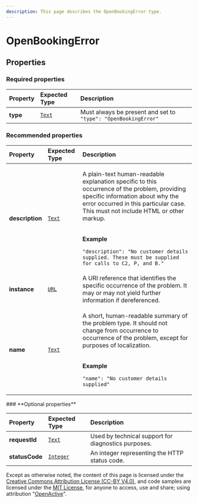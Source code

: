 ```yaml
---
description: This page describes the OpenBookingError type.
---
```


# OpenBookingError

## **Properties**

### **Required properties**

| Property | Expected Type | Description |
| :--- | :--- | :--- |
| **type** |  [`Text`](https://schema.org/Text) |  Must always be present and set to `"type": "OpenBookingError"` |

### **Recommended properties**

<table>
  <thead>
    <tr>
      <th style="text-align:left">Property</th>
      <th style="text-align:left">Expected Type</th>
      <th style="text-align:left">Description</th>
    </tr>
  </thead>
  <tbody>
    <tr>
      <td style="text-align:left"><b>description</b>
      </td>
      <td style="text-align:left"> <a href="https://schema.org/Text"><code>Text</code></a>
      </td>
      <td style="text-align:left">
        <p>A plain-text human-readable explanation specific to this occurrence of
          the problem, providing specific information about why the error occurred
          in this particular case. This must not include HTML or other markup.</p>
        <p>
          <br /><b>Example</b>
        </p>
        <p><code>&quot;description&quot;: &quot;No customer details supplied. These must be supplied for calls to C2, P, and B.&quot;</code>
        </p>
      </td>
    </tr>
    <tr>
      <td style="text-align:left"><b>instance</b>
      </td>
      <td style="text-align:left"> <a href="https://schema.org/URL"><code>URL</code></a>
      </td>
      <td style="text-align:left">A URI reference that identifies the specific occurrence of the problem.
        It may or may not yield further information if dereferenced.</td>
    </tr>
    <tr>
      <td style="text-align:left"><b>name</b>
      </td>
      <td style="text-align:left"> <a href="https://schema.org/Text"><code>Text</code></a>
      </td>
      <td style="text-align:left">
        <p>A short, human-readable summary of the problem type. It should not change
          from occurrence to occurrence of the problem, except for purposes of localization.</p>
        <p>
          <br /><b>Example</b>
        </p>
        <p><code>&quot;name&quot;: &quot;No customer details supplied&quot;</code>
        </p>
      </td>
    </tr>
  </tbody>
</table>### **Optional properties**

| Property | Expected Type | Description |
| :--- | :--- | :--- |
| **requestId** |  [`Text`](https://schema.org/Text) | Used by technical support for diagnostics purposes. |
| **statusCode** |  [`Integer`](https://schema.org/Integer) | An integer representing the HTTP status code. |

Except as otherwise noted, the content of this page is licensed under the [Creative Commons Attribution License \(CC-BY V4.0\)](https://creativecommons.org/licenses/by/4.0/), and code samples are licensed under the [MIT License](https://opensource.org/licenses/MIT), for anyone to access, use and share; using attribution "[OpenActive](https://www.openactive.io/)".

